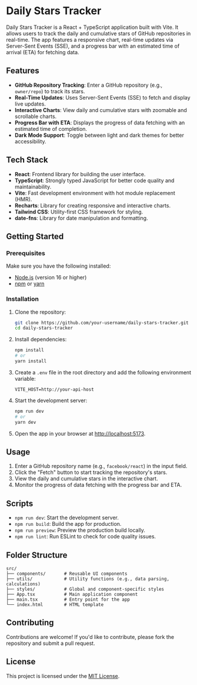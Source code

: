 # Daily Stars Tracker

Daily Stars Tracker is a React + TypeScript application built with Vite. It allows users to track the daily and cumulative stars of GitHub repositories in real-time. The app features a responsive chart, real-time updates via Server-Sent Events (SSE), and a progress bar with an estimated time of arrival (ETA) for fetching data.

## Features

- **GitHub Repository Tracking**: Enter a GitHub repository (e.g., `owner/repo`) to track its stars.
- **Real-Time Updates**: Uses Server-Sent Events (SSE) to fetch and display live updates.
- **Interactive Charts**: View daily and cumulative stars with zoomable and scrollable charts.
- **Progress Bar with ETA**: Displays the progress of data fetching with an estimated time of completion.
- **Dark Mode Support**: Toggle between light and dark themes for better accessibility.

## Tech Stack

- **React**: Frontend library for building the user interface.
- **TypeScript**: Strongly typed JavaScript for better code quality and maintainability.
- **Vite**: Fast development environment with hot module replacement (HMR).
- **Recharts**: Library for creating responsive and interactive charts.
- **Tailwind CSS**: Utility-first CSS framework for styling.
- **date-fns**: Library for date manipulation and formatting.

## Getting Started

### Prerequisites

Make sure you have the following installed:

- [Node.js](https://nodejs.org/) (version 16 or higher)
- [npm](https://www.npmjs.com/) or [yarn](https://yarnpkg.com/)

### Installation

1. Clone the repository:

   ```bash
   git clone https://github.com/your-username/daily-stars-tracker.git
   cd daily-stars-tracker
   ```

2. Install dependencies:

   ```bash
   npm install
   # or
   yarn install
   ```

3. Create a `.env` file in the root directory and add the following environment variable:

   ```env
   VITE_HOST=http://your-api-host
   ```

4. Start the development server:

   ```bash
   npm run dev
   # or
   yarn dev
   ```

5. Open the app in your browser at [http://localhost:5173](http://localhost:5173).

## Usage

1. Enter a GitHub repository name (e.g., `facebook/react`) in the input field.
2. Click the "Fetch" button to start tracking the repository's stars.
3. View the daily and cumulative stars in the interactive chart.
4. Monitor the progress of data fetching with the progress bar and ETA.

## Scripts

- `npm run dev`: Start the development server.
- `npm run build`: Build the app for production.
- `npm run preview`: Preview the production build locally.
- `npm run lint`: Run ESLint to check for code quality issues.

## Folder Structure

```
src/
├── components/       # Reusable UI components
├── utils/            # Utility functions (e.g., data parsing, calculations)
├── styles/           # Global and component-specific styles
├── App.tsx           # Main application component
├── main.tsx          # Entry point for the app
└── index.html        # HTML template
```

## Contributing

Contributions are welcome! If you'd like to contribute, please fork the repository and submit a pull request.

## License

This project is licensed under the [MIT License](LICENSE).
